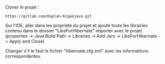 Cloner le projet :
  
    https://gitlab.com/Kaplan-K/ppejava.git

Sur l'IDE, aller dans les propriété du projet et ajouté toute les librairies contenu dans le dossier "LibsForHibernate" importer avec le projet.
    (properties -> Java Build Path -> Libraries -> Add Jars -> LibsForHibernate -> Apply and Close)

Changer s'il le faut le fichier "hibernate.cfg.xml" avec les informations correspondantes.
